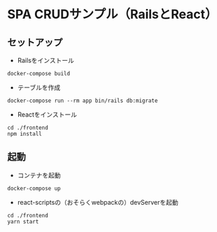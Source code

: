 # SPA CRUDサンプル（RailsとReact）

## セットアップ

- Railsをインストール

```
docker-compose build
```

- テーブルを作成

```
docker-compose run --rm app bin/rails db:migrate
```

- Reactをインストール

```
cd ./frontend
npm install
```

## 起動

- コンテナを起動

```
docker-compose up
```

- react-scriptsの（おそらくwebpackの）devServerを起動

```
cd ./frontend
yarn start
```
